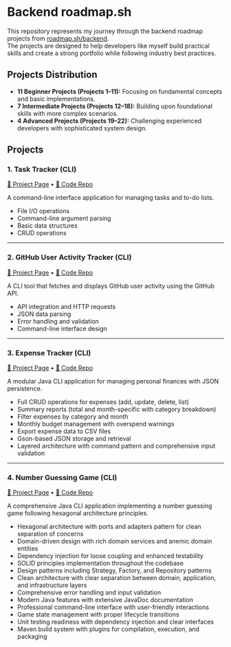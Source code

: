 # Backend roadmap.sh

This repository represents my journey through the backend roadmap projects from [roadmap.sh/backend](https://roadmap.sh/backend).  
The projects are designed to help developers like myself build practical skills and create a strong portfolio while following industry best practices.

## Projects Distribution
- **11 Beginner Projects (Projects 1–11):** Focusing on fundamental concepts and basic implementations.
- **7 Intermediate Projects (Projects 12–18):** Building upon foundational skills with more complex scenarios.
- **4 Advanced Projects (Projects 19–22):** Challenging experienced developers with sophisticated system design.

## Projects

### 1. Task Tracker (CLI)
[🔗 Project Page](https://roadmap.sh/projects/task-tracker) • [📁 Code Repo](https://github.com/Shockp/Backend-Projects/tree/main/task-tracker)

A command-line interface application for managing tasks and to-do lists.

- File I/O operations
- Command-line argument parsing
- Basic data structures
- CRUD operations

---

### 2. GitHub User Activity Tracker (CLI)
[🔗 Project Page](https://roadmap.sh/projects/github-user-activity) • [📁 Code Repo](https://github.com/Shockp/Backend-Projects/tree/main/github-user-activity)

A CLI tool that fetches and displays GitHub user activity using the GitHub API.

- API integration and HTTP requests
- JSON data parsing
- Error handling and validation
- Command-line interface design

---

### 3. Expense Tracker (CLI)
[🔗 Project Page](https://roadmap.sh/projects/expense-tracker) • [📁 Code Repo](https://github.com/Shockp/Backend-Projects/tree/main/expense-tracker)

A modular Java CLI application for managing personal finances with JSON persistence.

- Full CRUD operations for expenses (add, update, delete, list)
- Summary reports (total and month-specific with category breakdown)
- Filter expenses by category and month
- Monthly budget management with overspend warnings
- Export expense data to CSV files
- Gson-based JSON storage and retrieval
- Layered architecture with command pattern and comprehensive input validation

---

### 4. Number Guessing Game (CLI)
[🔗 Project Page](https://roadmap.sh/projects/number-guessing-game) • [📁 Code Repo](https://github.com/Shockp/Backend-Projects/tree/main/number-guessing-game)

A comprehensive Java CLI application implementing a number guessing game following hexagonal architecture principles.

- Hexagonal architecture with ports and adapters pattern for clean separation of concerns
- Domain-driven design with rich domain services and anemic domain entities
- Dependency injection for loose coupling and enhanced testability
- SOLID principles implementation throughout the codebase
- Design patterns including Strategy, Factory, and Repository patterns
- Clean architecture with clear separation between domain, application, and infrastructure layers
- Comprehensive error handling and input validation
- Modern Java features with extensive JavaDoc documentation
- Professional command-line interface with user-friendly interactions
- Game state management with proper lifecycle transitions
- Unit testing readiness with dependency injection and clear interfaces
- Maven build system with plugins for compilation, execution, and packaging

